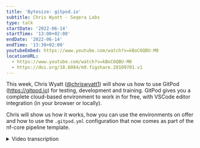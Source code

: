 ```yaml
---
title: 'Bytesize: gitpod.io'
subtitle: Chris Wyatt - Seqera Labs
type: talk
startDate: '2022-06-14'
startTime: '13:00+02:00'
endDate: '2022-06-14'
endTime: '13:30+02:00'
youtubeEmbed: https://www.youtube.com/watch?v=kBoC6QBU-M0
locationURL:
  - https://www.youtube.com/watch?v=kBoC6QBU-M0
  - https://doi.org/10.6084/m9.figshare.20109701.v1
---
```


This week, Chris Wyatt ([@chriswyatt1](https://github.com/chriswyatt1)) will show us how to use GitPod (<https://gitpod.io>) for testing, development and training. GitPod gives you a complete cloud-based environment to work in for free, with VSCode editor integration (in your browser or locally).

Chris will show us how it works, how you can use the environments on offer and how to use the `.gitpod.yml` configuration that now comes as part of the nf-core pipeline template.

<details markdown="1"><summary>Video transcription</summary>
:::note
The content has been edited to make it reader-friendly
:::

[0:01](https://www.youtube.com/watch?v=kBoC6QBU-M0t=1)
Okay, hi everyone welcome to today's bytesize talk. Today we have Chris Wyatt who's going to be telling us about Gitpod and how it can be used for testing, development and training. I'll let Chris introduce himself but I hope you enjoy the talk.

[0:34](https://www.youtube.com/watch?v=kBoC6QBU-M0t=34)
Hi everyone, my name is Chris, I work as a postdoc at University College London and I also help with the training materials at Seqera Labs and this is particularly where Gitpod, basically a miniature computer in the cloud that we can use for development, is really handy. specifically for training but it is also used really frequently within the nf-core community to test code, make changes and use all the Git features of GitHub within this really nice environment.

[1:07](https://www.youtube.com/watch?v=kBoC6QBU-M0t=67)
What is Gitpod? It's an open source developer platform that's using VSCode and it can spin up these miniature development environments in seconds from a Git repository with all the code you need so that you can actually do all the testing or whatever you need to do in your particular piece of code. It's free to use and I'll get to more details of that later. All the pieces you need are actually just a Chromium based browser, an internet connection and a GitHub account. You will need to sign in using your GitHub account to get access to the Gitpod environment.

[1:43](https://www.youtube.com/watch?v=kBoC6QBU-M0t=103)
Just a bit over here what I'm going to talk about today, I'll explain why Gitpod is used and how you actually get started, which is a very simple setup, and then we'll get straight into running an nf-core test pipeline. Then we'll go into slightly deeper topics that are maybe more for developers of nf-core code, which is editing nf-core pipelines, dealing with GitHub and how to push them into branches for example, setting up these whole GitHub environments and live rendering of HTML and to do things with the website. There's also a really useful task that we use at nf-core.

[2:22](https://www.youtube.com/watch?v=kBoC6QBU-M0t=142)
Why are we using Gitpod? Well, it's really cool, it's the ethos of Nextflow, the fact that at nf-core that you have these repeatable and reproducible pieces of code but now we also have a way of testing them in the exact same environment between all the collaborators of a particular nf-core pipeline. It also helps to simplify a lot of the tasks that we're doing when we're coding with these particular pipelines and it's really fast. There are other different types of environments like this other than Gitpod, but Gitpod's super fast and normally you can just go straight from a GitHub repository to this kind of VSCode window where you have a terminal, all your code, and a really, really nice and neat way of dealing with all your work.

[3:06](https://www.youtube.com/watch?v=kBoC6QBU-M0t=186)
To get started we may as well just dive in, so that we can show exactly how this works. If you want to do this at another time, it might be difficult to do it as well at the same time but if you want to then go ahead. All you need is the browser and your GitHub credentials and to actually open any GitHub URL as a Gitpod environment. Then you just need to add this prefix that's shown here before the GitHub repository URL or you can install a Gitpod browser extension. I will put all of these in the notes afterwards. You can download this extension and it will basically add a Gitpod button, a green button, to every Git repository and all it's doing is just making this prefix before the URL, so that you can quickly access it with one click. Especially if you're already logged in with your GitHub credentials, then it will be one click and you'll get straight into the working repository. Finally, I just wanted to mention that this is actually being done through a file in the Git repository called `.gitpod.yml` file and this is the file that tells Gitpod what particular pieces of code we need and how to set up that environment so that the particular code that we're interested in works.

[4:29](https://www.youtube.com/watch?v=kBoC6QBU-M0t=269)
We're going to just go straight into the live demo. I'll explain exactly what it looks like when we go into this environment, how you can add extensions into the environment. You can add different add-ons. This is a picture from Gitpod. You can add Docker or you can add lots of different functionality within your containerized environments to test your code. I will explain how to use Git within this and also opening files like PDFs etc and live rendering for website development.

[5:02](https://www.youtube.com/watch?v=kBoC6QBU-M0t=302)
What we're going to do now is, we're just going to go straight into how to use Gitpod. Hopefully, everyone can see this. The example pipeline we're going to use is the nf-core test pipeline. I've already got the browse extension so I actually have this link already. I could also copy the link address, open up a new tab and just paste it in. But for speed, I'll just click on it. So when you log in, all you need to do... and at this point, it would ask you for your credentials. For me, it's not because I'm already logged in. This is going straight from that repository into Gitpod. On the other side you can see the explorer set says, these are all the files within your repository; you have a window here to look at visualization of code or PDFs etc and then you have a terminal at the bottom. You also should have extra buttons here which I can't see. Anyway, there's all the things you would normally want to do on your own computer, you can also do here.

[6:21](https://www.youtube.com/watch?v=kBoC6QBU-M0t=381)
Just to show you how this is actually working, the Gitpod.yaml file is not... Did I click the right one? I'll go back. This particular repository is in the master. For some pipelines (and this is a very good example), that you want to run on Gitpod, you need to make sure it's got this Gitpod.yaml file, because this is all the programs you need. If we click on that, it's showing that we have an image, so a docker file from dockerHub. The image is being pulled, that has all the code that we need and I will go a bit more into these Gitpod yamls a bit later.

[7:05](https://www.youtube.com/watch?v=kBoC6QBU-M0t=425)
We need to be in this development branch. I also mention at this point, if you're actually making changes to nf-core code then you'll be wanting to do this in the dev branch and not on the master branch. If we click it, we should get back to a Gitpod environment, that I was expecting. That should have all the code that we need to run this particular pipeline. Sometimes this can take a few seconds. Probably because it's a live demo, it'll be more than that, but if not we can move on to different things I can explain to you. It should pop up reasonably fast. It won't? No. Okay, there we go. Now we are actually in the correct repository that I wanted to be in, but just move that away, just to make it clearer. You can see there's a gitpod.yml file which I was expecting to see. This is the reason why we have the code brought into this environment. In the terminal, if we type in `nextflow` it finds the tool because it's already installed within this gitpod.yml file. It told us that this container contains all the things we need to run the particular piece of code.

[8:18](https://www.youtube.com/watch?v=kBoC6QBU-M0t=498)
The other thing that's quite nice here if you want to actually test this repository, there's obviously the readme. If we open this... This is obviously not rendered... There's a preview button, so we can easily click things to preview the render to look exactly the same as it would do on the web page. It also tracks, so if you're actually needing to change something in the readme you can add whatever you want and it will automatically change it in the preview on the right-hand side. But I'm not going to change this at the moment. If I move this across, if we look at the readme, it tells us how we can run this piece of code and I just want to quickly show you that it's quite easy to quickly run this particular piece of code.

[9:05](https://www.youtube.com/watch?v=kBoC6QBU-M0t=545)
We're going to run nextflow. Remember that this is actually in a dev branch. If we run it exactly the same as this line, we would actually pull the master branch, which is not actually what we need to run. So obviously with nextflow we can just run from the main.nf file. Then we can set up a profile. Here it explains how to set the profile as normal with nextflow code. In this particular case, we're going to use docker. The reason for this is that singularity is one of the few things I know that doesn't work in Gitpods. If you need to test something with singularity you'd have to do it outside. You wouldn't be able to do it within this environment. Then we could set an outdir. Everything you need to do here is very simple to do. If you want to add a new folder, we could call it results. This is the way you can add a folder manually, by clicking one of these buttons for new files on your folders and then we can just run the code... like this.

[10:11](https://www.youtube.com/watch?v=kBoC6QBU-M0t=611)
Now we're running Nextflow and this pipeline within Gitpod. I hope you can see it's quite nice that we could quickly get to run this pipeline, see how it works and begin to see the output. The resources on these machines aren't huge, there's only a few threads, so you can't do anything that's going to be using, like, eight threads for example. They only run for a maximum of half an hour if you have the free account, but we'll explain later, that there's an access where you can get a limited time if you need that for your particular project.

[10:46](https://www.youtube.com/watch?v=kBoC6QBU-M0t=646)
If we just see that the program is running and we'll see all the tasks connected are running through, we can then... I'll just wait for it to finish, shouldn't take too long... This pipeline, I should have mentioned, is actually taking FASTQ reads. It's running it through FASTQC to get quality control of those particular samples and it's using MultiQC to push them all together to make a really nice plot of all the different features and the quality scores of the FASTQ reads.

[11:20](https://www.youtube.com/watch?v=kBoC6QBU-M0t=680)
This is a quick way of running a pipeline and you can do this for any of the nf-core pipelines that have this gitpod.yaml. It's quite fun to do. It means you can just really test out a new pipeline and see exactly how it works and if it works with your data. You can drop and drag your files into this explorer area to bring files in. There's also other ways that are normally here. There'll be a file in store, I don't know why it's not here. Might be because of the screen. Anyway, you can drop and drag files in here. I'll just take that off just see if we can find it. Yes, here we go. Sorry if I have the actual full screen. You have options here that you can save files to your local machine and you can open files and do all the kinds of things you would expect to do on a normal computer.

[12:06](https://www.youtube.com/watch?v=kBoC6QBU-M0t=726)
The other thing, now it's finished. In our results file, we have our results and if we look in MultiQC, for example, we have the MultiQC report. Again, you can use these preview buttons, so that you can render these particular results into a nice file where you can see everything that's going on. Here is the results of that FASTQC result in MultiQC. I think this is quite cool to know that you can just quickly run these pipelines.

[12:36](https://www.youtube.com/watch?v=kBoC6QBU-M0t=756)
Within this particular environment, you might want to change something. So maybe you're particularly interested in changing a particular module. You can still change everything in a Gitpod environment and once you change something... I'll just add... I won't actually push this to the branch, because people won't be happy. But if I add on `cat` or whatever I've changed here. If I'm changing the code here you'll notice on the left-hand side, on the source control, it's noticed that one of the files within your repository has changed. If we click this button it said that we've changed the main.nf and you can now use the git functions within Gitpod to add that particular change and you can also then make a message for that particular change. Also, down the bottom, you can see that we have this development branch - on the bottom left-hand side. If we click this we can also choose to create a new branch. If you've made changes to the code this is a very quick way to create a new branch and show that we can push it back to the repository and then do a pull request.

[13:47](https://www.youtube.com/watch?v=kBoC6QBU-M0t=827)
I think that's everything I really wanted to show you in this very basic example. I'm going to quickly go to another example that I think is quite helpful to explore, which is actually on the website. If I go to the website repository we can also run it from here. I'll just show a few more features that I think are really interesting to see. We can actually live render the whole website and show that the whole website is changing and we can change the underlying markdown. This is quite helpful when we've been developing the website so hopefully, this will quickly load and I can show you this example.

[14:31](https://www.youtube.com/watch?v=kBoC6QBU-M0t=871)
I will show you this repository. We see the gitpod.yml file, this is what I showed you before. There are many things you can put in these yml files and I think the best way to learn about this is to go to the gitpod.io website or by looking at other people's gitpod.yml files. There you can see exactly what people are doing.

[14:56](https://www.youtube.com/watch?v=kBoC6QBU-M0t=896)
Before I showed you `image`. Image was pulling a docker container, but you also can initiate tasks. You can do lots of different commands related to docker. You can open ports to expose ports so that we can look at web browser and share a particular web browser HTML rendering. The other thing is the VSCode extensions. These extensions are all over here and you can make sure that each repository that you make into a Gitpod environment has all the different code linting services, adding different particular pieces of code that are very useful to have each time. You can add these extensions manually in this gitpod.yml.

[15:43](https://www.youtube.com/watch?v=kBoC6QBU-M0t=943)
You can also set all the GitHub settings that you would need to change. Just very quickly, because I know I'm probably running overtime, here in the remote browser we can set this to being a live preview. Okay, no you can't... Probably I have done something wrong. There we go! Within this repository, we're now making a live view of the actual repository that's changed and then if I wanted to go through the code into the markdown I can actually change the markdown. Like I showed you before you can actually change what's happening in this live preview of the nf-core website. I think this is super useful as well.

[16:30](https://www.youtube.com/watch?v=kBoC6QBU-M0t=990)
The last thing I wanted to show you was with the GitHub button here, you can look at all the open pull requests you can click on different ones that you're interested in trying to fix. We'll get rid of this for now. It should show you the pull request and give you all the information. If it loads... hopefully it will... Anyway, normally it should come up with all the things you can do on git basically you can do within this Gitpod environment, I think this is really handy. So there we go!

[17:04](https://www.youtube.com/watch?v=kBoC6QBU-M0t=1024)
You can do everything that you want to do in git, but it's within this GitHub repository and I think this is really helpful. Finally, I think I showed everything I needed to show there. I just wanted to mention it here... it's only a few slides left... I wanted to mention that also these Gitpod environments are used for extensive training. Sateesh presented really well all the training materials that we have two weeks ago. All of these repositories are now running a Gitpod environment, with all the code that you need to run them. If you're new to Nextflow, this is a really cool way of getting into Gitpod and Nextflow, that you can have this amazing environment in the cloud with all the tools that you need.

[17:48](https://www.youtube.com/watch?v=kBoC6QBU-M0t=1068)
The cost. The free one is really cool, it's only 50 hours per month. You have four parallel workspaces, but you have this 30-minute activity time. As a member of the nf-core GitHub account you can find a free professional open-source account. You can get this through the following link. If you click this, there's a form you need to fill in to be able to get a professional account. You can get this through the link. If you click this, there's a professional account for free, which is really nice of Gitpod. For open source developers. Just to say there's not very many threads and I think the maximum size of each repository is about 30 to 50 gigabytes, in case you're testing and you need more than that. But normally the resources are easily enough to do all these different testing things that we want to do.

[18:32](https://www.youtube.com/watch?v=kBoC6QBU-M0t=1112)
Finally, if you need help, there's lots of people in nf-core that work with gitpod and have lots of knowledge of how to run all these things. How to make the yml's for example. There's also a section on the web page relating to Gitpod and there's really great resources and videos on gitpod.io itself. I think that's everything. Thanks for listening.

[18:56](https://www.youtube.com/watch?v=kBoC6QBU-M0t=1136)
Thanks Chris, that was a really fantastic talk, and really exciting to hear a bit more about Gitpod again. Are there any questions? The options are to either put your questions into the chat and I can read them out, or I will just unmute the microphones so you should be able to speak up yourself.

[19:27](https://www.youtube.com/watch?v=kBoC6QBU-M0t=1177)
(question) Security issues (from chat).

(speaker) Personally, I really don't know, I would have to check that up for you, I don't know about, what level of security they have.

(comment) I would say for all of the stuff to do with nf-core there's basically no security issues. It's public code running on a public server. If you want to do something secret on a private repo, then maybe consider that. But nf-core stuff, I don't think you need to worry. It's completely off your system, so it's more secure than if you're running it locally.

(speaker) True.

[20:11](https://www.youtube.com/watch?v=kBoC6QBU-M0t=1211)
(question) what are the pros and cons of Gitpod compared to code spaces

(answer) This is a good point. We did play around with a few of these different things.Gitpod is super fast. I think it's powered by kubernetes and it's done in a much more efficient way. Iit means that everything's really quick and you have these initializations step. The reason it's quick is because it actually saves these layers of these Gitpod environments so that you don't have to keep installing everything at the same time. That's why it's like a second, or a few seconds normally, to get to these things. It's mainly for speed and also they're a really great company that seem to have a really active community of people that help you with your code. That's the main reason.

[20:52](https://www.youtube.com/watch?v=kBoC6QBU-M0t=1252)
(question) The next question is, is there a way to put a link on a document to open it in Gitpod, that automatically takes the current branch into account?

(answer) I assume so. I'd have to check that again. I'm not sure. I'd have to try it but yes, I think it must be possible. I just didn't didn't share that. I was meant to share the links, I've just done it quickly.

(comment) You can just prefix the file link with the gitpod.io. I think it works.

(speaker) thanks Mahesh

(comment) It takes into account your entire current URL. If the current URL you're looking at is on a branch, you've got to open Gitpod in that branch. And the same with the little green Gitpod button. Also most of the repos we have - a lot of them now - when you open a pull request Gitpod has an integration, which will automatically add a little button into the bottom of the first description of that pull request. When you're browsing pull request you'll also see a button saying "open in Gitpod" and that will open you directly into that pull request.

[22:01](https://www.youtube.com/watch?v=kBoC6QBU-M0t=1288)
(question) There's another question here. Can you kindly share the links e.g the slack channel link here?

(answer) Yes we will make sure the links are at least on slack on one or two channels to find later.

[22:19](https://www.youtube.com/watch?v=kBoC6QBU-M0t=1339)
(host) Unless there are any more questions that pop up quickly, I want to thank Chris again for his fabulous talk. You can always catch up on this talk again on youtube. We'll post this very shortly after the talk. We'd also like to thank the Chan Zuckerberg foundation for supporting these talks. Thanks very much.

(speaker) Thanks guys!

</details>
